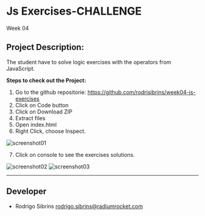 # Js Exercises-CHALLENGE
Week 04

## Project Description:
The student have to solve logic exercises with the operators from JavaScript.

**Steps to check out the Project:**

1. Go to the github repositorie: https://github.com/rodrisibrins/week04-js-exercises
2. Click on Code button
3. Click on Download ZIP
4. Extract files
5. Open index.html
6. Right Click, choose Inspect.

![screenshot01](https://user-images.githubusercontent.com/90876581/136715447-d2e9b2e4-71ac-486b-bffc-8bca2fb4b25f.png)

7. Click on console to see the exercises solutions.

![screenshot02](https://user-images.githubusercontent.com/90876581/136715462-a50a4c5a-083b-4a25-8ba8-b4311545184b.png)
![screenshot03](https://user-images.githubusercontent.com/90876581/136715473-ef543ce6-2a39-48b8-a012-e54b65a22947.png)

---
## Developer

- Rodrigo Sibrins <rodrigo.sibrins@radiumrocket.com>
